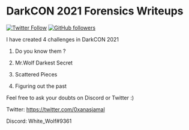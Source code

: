 # DarkCON 2021 Forensics Writeups

[![Twitter Follow](https://img.shields.io/twitter/follow/0xanasjamal?label=Follow&style=social)](https://twitter.com/0xanasjamal)
[![GitHub followers](https://img.shields.io/github/followers/anas-jamal?label=Follow&style=social)](https://github.com/anas-jamal)

I have created 4 challenges in DarkCON 2021

1. Do you know them ?

2. Mr.Wolf Darkest Secret

3. Scattered Pieces

4. Figuring out the past

Feel free to ask your doubts on Discord or Twitter :)

Twitter: https://twitter.com/0xanasjamal

Discord: White_Wolf#9361
